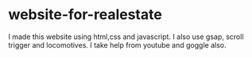 # website-for-realestate
I made this website using html,css and javascript. I also use gsap, scroll trigger and locomotives. I take help from youtube and goggle also.
